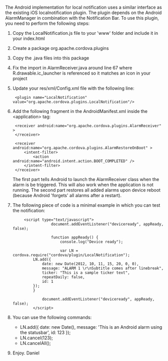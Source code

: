 The Android implementation for local notification uses a similar interface as the existing iOS localnotification plugin. The plugin depends on the Android AlarmManager in combination with the Notification Bar.
To use this plugin, you need to perform the following steps:

1. Copy the LocalNotification.js file to your 'www' folder and include it in your index.html
2. Create a package org.apache.cordova.plugins
3. Copy the .java files into this package
4. Fix the import in AlarmReceiver.java around line 67 where R.drawable.ic_launcher is referenced so it matches an icon in your project
5. Update your res/xml/Config.xml file with the following line:

        <plugin name="LocalNotification" value="org.apache.cordova.plugins.LocalNotification"/>

6. Add the following fragment in the AndroidManifest.xml inside the &lt;application&gt; tag:

        <receiver android:name="org.apache.cordova.plugins.AlarmReceiver" >
        </receiver>
		
        <receiver android:name="org.apache.cordova.plugins.AlarmRestoreOnBoot" >
            <intent-filter>
                <action android:name="android.intent.action.BOOT_COMPLETED" />
            </intent-filter>
        </receiver>
    
    The first part tells Android to launch the AlarmReceiver class when the alarm is be triggered. This will also work when the application is not running.
	The second part restores all added alarms upon device reboot (because Android 'forgets' all alarms after a restart).
	
7. The following piece of code is a minimal example in which you can test the notification:

        	<script type="text/javascript">
                        document.addEventListener("deviceready", appReady, false);
			
                        function appReady() {
                        	console.log("Device ready");
				
                        	var LN = cordova.require("cordova/plugin/LocalNotification");
				LN.add({
				    date: new Date(2012, 10, 11, 15, 20, 0, 0),
				    message: "ALARM 1 \r\nSubtitle comes after linebreak",
				    ticker: "This is a sample ticker text",
				    repeatDaily: false,
				    id: 1
				});
        		}
			
                	document.addEventListener("deviceready", appReady, false);
                </script>
		
8. You can use the following commands:

	- LN.add({ date: new Date(), message: 'This is an Android alarm using the statusbar', id: 123 });
	- LN.cancel(123); 
	- LN.cancelAll();
		
9. Enjoy. Daniel